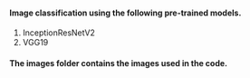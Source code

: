 #### Image classification using the following pre-trained models.

1. InceptionResNetV2
2. VGG19

#### The images folder contains the images used in the code.
